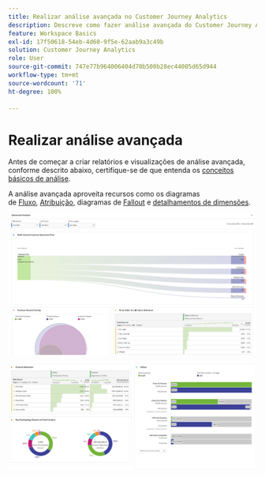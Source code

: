 ```yaml
---
title: Realizar análise avançada no Customer Journey Analytics
description: Descreve como fazer análise avançada do Customer Journey Analytics no Espaço de trabalho.
feature: Workspace Basics
exl-id: 17f50618-54eb-4d60-9f5e-62aab9a3c49b
solution: Customer Journey Analytics
role: User
source-git-commit: 747e77b964006404d70b500b28ec44005d65d944
workflow-type: tm+mt
source-wordcount: '71'
ht-degree: 100%

---
```


# Realizar análise avançada

Antes de começar a criar relatórios e visualizações de análise avançada, conforme descrito abaixo, certifique-se de que entenda os [conceitos básicos de análise](/help/analysis-workspace/perform-basic-analysis.md).

A análise avançada aproveita recursos como os diagramas de [Fluxo](/help/analysis-workspace/visualizations/c-flow/flow.md), [Atribuição](/help/analysis-workspace/c-panels/attribution.md), diagramas de [Fallout](/help/analysis-workspace/visualizations/fallout/fallout-flow.md) e [detalhamentos de dimensões](/help/components/dimensions/t-breakdown-fa.md).

![Análise avançada mostrada em um diagrama de fluxo.](assets/cja-adv-analysis1.png)

![Vários exemplos de visualização, como o gráfico de rosquinha, de venn e de barras empilhadas.](assets/cja-adv-analysis2.png)
